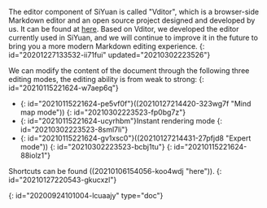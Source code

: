 The editor component of SiYuan is called "Vditor", which is a browser-side Markdown editor and an open source project designed and developed by us. It can be found at [here](https://github.com/Vanessa219/vditor). Based on Vditor, we developed the editor currently used in SiYuan, and we will continue to improve it in the future to bring you a more modern Markdown editing experience.
{: id="20201227133532-ii71fui" updated="20210302223526"}

We can modify the content of the document through the following three editing modes, the editing ability is from weak to strong:
{: id="20210115221624-w7aep6q"}

* {: id="20210115221624-pe5vf0f"}((20210127214420-323wg7f "Mind map mode"))
  {: id="20210302223523-fp0bg7z"}
* {: id="20210115221624-ucyrhbm"}Instant rendering mode
  {: id="20210302223523-8sml7li"}
* {: id="20210115221624-gv1xsc0"}((20210127214431-27pfjd8 "Expert mode"))
  {: id="20210302223523-bcbj1tu"}
{: id="20210115221624-88iolz1"}

Shortcuts can be found ((20210106154056-koo4wdj "here")).
{: id="20210127220543-gkucxzl"}


{: id="20200924101004-lcuaajy" type="doc"}
